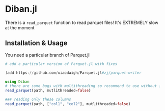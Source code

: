 # Diban.jl

There is a `read_parquet` function to read parquet files! It's EXTREMELY slow at the moment

## Installation & Usage

You need a particular branch of Parquet.jl

```julia
# add a particular version of Parquet.jl with fixes

]add https://github.com/xiaodaigh/Parquet.jl#zj/parquet-writer

using Diban
# there are some bugs with multithreading so recommend to use without it for now
read_parquet(path, mutlithreaded=false)

### reading only these columns
read_parquet(path, ["col1", "col2"], mutlithreaded=false)
```
